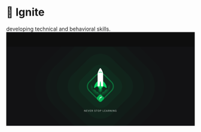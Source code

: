  # 🚀 Ignite
developing technical and behavioral skills.
<img src="https://github.com/jose-rgb/Ignite/blob/main/ignite.png" />
